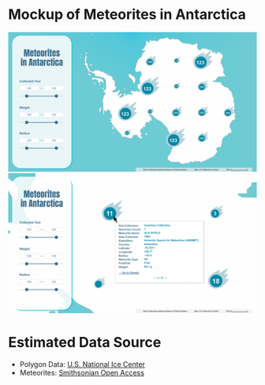 # Mockup of Meteorites in Antarctica
![Default State](https://github.com/takumanken/major-studio-1-code/blob/main/quantitave_data/2_mockup/image/default_state.png)
![Zoom-In](https://github.com/takumanken/major-studio-1-code/blob/main/quantitave_data/2_mockup/image/zoom_in.png)

# Estimated Data Source
- Polygon Data: [U.S. National Ice Center](https://usicecenter.gov/Products/AntarcData)
- Meteorites: [Smithsonian Open Access](https://www.si.edu/openaccess)